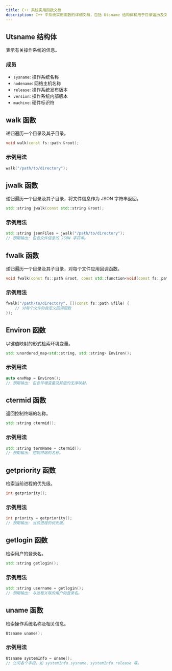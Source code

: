 ```yaml
---
title: C++ 系统实用函数文档
description: C++ 中系统实用函数的详细文档，包括 Utsname 结构体和用于目录遍历及文件信息检索的函数，如 walk、jwalk 和 fwalk。
---
```


## Utsname 结构体

表示有关操作系统的信息。

### 成员

- `sysname`: 操作系统名称
- `nodename`: 网络主机名称
- `release`: 操作系统发布版本
- `version`: 操作系统内部版本
- `machine`: 硬件标识符

## walk 函数

递归遍历一个目录及其子目录。

```cpp
void walk(const fs::path &root);
```

### 示例用法

```cpp
walk("/path/to/directory");
```

## jwalk 函数

递归遍历一个目录及其子目录，将文件信息作为 JSON 字符串返回。

```cpp
std::string jwalk(const std::string &root);
```

### 示例用法

```cpp
std::string jsonFiles = jwalk("/path/to/directory");
// 预期输出: 包含文件信息的 JSON 字符串。
```

## fwalk 函数

递归遍历一个目录及其子目录，对每个文件应用回调函数。

```cpp
void fwalk(const fs::path &root, const std::function<void(const fs::path &)> &callback);
```

### 示例用法

```cpp
fwalk("/path/to/directory", [](const fs::path &file) {
    // 对每个文件的自定义回调函数
});
```

## Environ 函数

以键值映射的形式检索环境变量。

```cpp
std::unordered_map<std::string, std::string> Environ();
```

### 示例用法

```cpp
auto envMap = Environ();
// 预期输出: 包含环境变量及其值的无序映射。
```

## ctermid 函数

返回控制终端的名称。

```cpp
std::string ctermid();
```

### 示例用法

```cpp
std::string termName = ctermid();
// 预期输出: 控制终端的名称。
```

## getpriority 函数

检索当前进程的优先级。

```cpp
int getpriority();
```

### 示例用法

```cpp
int priority = getpriority();
// 预期输出: 当前进程的优先级。
```

## getlogin 函数

检索用户的登录名。

```cpp
std::string getlogin();
```

### 示例用法

```cpp
std::string username = getlogin();
// 预期输出: 与进程关联的用户的登录名。
```

## uname 函数

检索操作系统名称及相关信息。

```cpp
Utsname uname();
```

### 示例用法

```cpp
Utsname systemInfo = uname();
// 访问各个字段，如 systemInfo.sysname、systemInfo.release 等。
```
